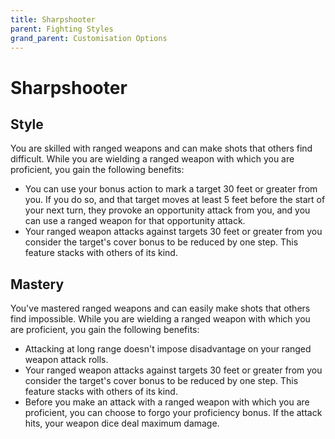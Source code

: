 ```yaml
---
title: Sharpshooter
parent: Fighting Styles
grand_parent: Customisation Options
---
```


# Sharpshooter

## Style
You are skilled with ranged weapons and can make shots that others find difficult. While you are wielding a ranged weapon with which you are proficient, you gain the following benefits:
- You can use your bonus action to mark a target 30 feet or greater from you. If you do so, and that target moves at least 5 feet before the start of your next turn, they provoke an opportunity attack from you, and you can use a ranged weapon for that opportunity attack.
- Your ranged weapon attacks against targets 30 feet or greater from you consider the target's cover bonus to be reduced by one step. This feature stacks with others of its kind.

## Mastery
You've mastered ranged weapons and can easily make shots that others find impossible. While you are wielding a ranged weapon with which you are proficient, you gain the following benefits:
- Attacking at long range doesn't impose disadvantage on your ranged weapon attack rolls.
- Your ranged weapon attacks against targets 30 feet or greater from you consider the target's cover bonus to be reduced by one step. This feature stacks with others of its kind.
- Before you make an attack with a ranged weapon with which you are proficient, you can choose to forgo your proficiency bonus. If the attack hits, your weapon dice deal maximum damage.
